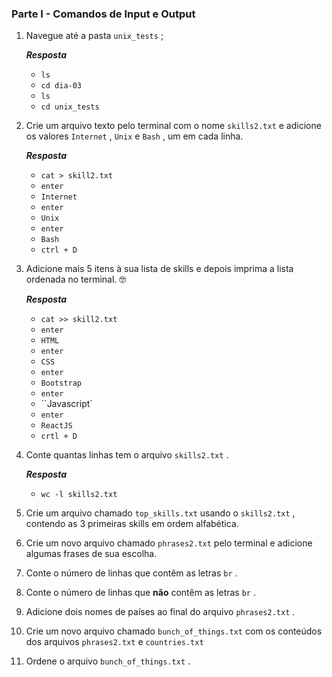 ### Parte I - Comandos de Input e Output

1. Navegue até a pasta `unix_tests` ;

   _**Resposta**_

   - `ls`
   - `cd dia-03`
   - `ls`
   - `cd unix_tests`

2. Crie um arquivo texto pelo terminal com o nome `skills2.txt` e adicione os valores `Internet` , `Unix` e `Bash` , um em cada linha.

   _**Resposta**_

   - `cat > skill2.txt`
   - `enter`
   - `Internet`
   - `enter`
   - `Unix`
   - `enter`
   - `Bash`
   - `ctrl + D`

3. Adicione mais 5 itens à sua lista de skills e depois imprima a lista ordenada no terminal. 🤓

   _**Resposta**_

   - `cat >> skill2.txt`
   - `enter`
   - `HTML`
   - `enter`
   - `CSS`
   - `enter`
   - `Bootstrap`
   - `enter`
   - ``Javascript`
   - `enter`
   - `ReactJS`
   - `crtl + D`

4. Conte quantas linhas tem o arquivo `skills2.txt` .

   _**Resposta**_

   - `wc -l skills2.txt`

5. Crie um arquivo chamado `top_skills.txt` usando o `skills2.txt` , contendo as 3 primeiras skills em ordem alfabética.

6. Crie um novo arquivo chamado `phrases2.txt` pelo terminal e adicione algumas frases de sua escolha.

7. Conte o número de linhas que contêm as letras `br` .

8. Conte o número de linhas que **não** contêm as letras `br` .

9. Adicione dois nomes de países ao final do arquivo `phrases2.txt` .

10. Crie um novo arquivo chamado `bunch_of_things.txt` com os conteúdos dos arquivos `phrases2.txt` e `countries.txt`

11. Ordene o arquivo `bunch_of_things.txt` .